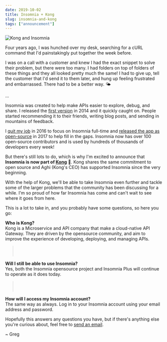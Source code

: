 ```yaml
---
date: 2019-10-02
title: Insomnia + Kong
slug: insomnia-and-kong
tags: ["announcement"]
---
```


![Kong and Insomnia](/images/blog/kong-insomnia.png)

Four years ago, I was hunched over my desk, searching for a cURL command that I'd painstakingly
put together the week before.

I was on a call with a customer and knew I had the exact snippet to solve their problem, but 
there were too many. I had folders on top of folders of these things and they all looked pretty 
much the same! I had to give up, tell the customer that I'd send it to them later, and hung up
feeling frustrated and embarrassed. There had to be a better way. 🌤

<!-- more -->

...

Insomnia was created to help make APIs easier to explore, debug, and share. I released the
[first version](https://schier.co/blog/2014/12/07/call-for-beta-testers.html) in 2014
and it quickly caught on. People started recommending it to their friends, writing blog posts, and 
sending in mountains of feedback.

I [quit my job](https://schier.co/blog/2016/08/05/forging-a-new-path/) in 2016 to focus on 
Insomnia full-time and [released the app as open-source](/blog/open-source-announcement) in 2017 
to help fill in the gaps. Insomnia now has over 100 open-source contributors and is used by 
hundreds of thousands of developers every week!

But there's still lots to do, which is why I'm excited to announce that 
**Insomnia is now part of [Kong](https://konghq.com/)** 🥳. Kong shares the same commitment to 
open source and Aghi (Kong's CEO) has supported Insomnia since the very beginning.

With the help of Kong, we'll be able to take Insomnia even further and tackle some of the 
larger problems that the community has been discussing for a while. I'm so proud of how far
Insomnia has come and can't wait to see where it goes from here.

This is a lot to take in, and you probably have some questions, so here you go:

> 
**Who is Kong?**<br>
Kong is a Microservice and API company that make a cloud-native API Gateway. They are driven 
by the opensource community, and aim to improve the experience of developing, deploying, and 
managing APIs.
><br><br>
>
**Will I still be able to use Insomnia?**<br>
Yes, both the Insomnia opensource project and Insomnia Plus will continue to operate as it 
does today.
><br><br>
>
**How will I access my Insomnia account?**<br>
The same way as always. Log in to your Insomnia account using your email address and password.


Hopefully this answers any questions you have, but if there's anything else you're curious about, 
feel free to [send an email](mailto:support@insomnia.rest). 

~ Greg
